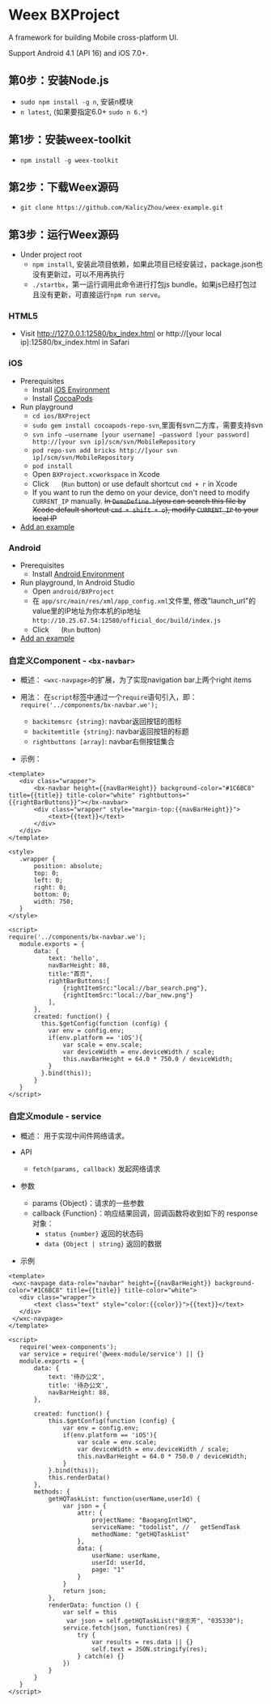 # Weex BXProject

A framework for building Mobile cross-platform UI.

Support Android 4.1 (API 16) and iOS 7.0+.

## 第0步：安装Node.js

* `sudo npm install -g n`, 安装n模块
* `n latest`, (如果要指定6.0+ `sudo n 6.*`)

## 第1步：安装weex-toolkit

* `npm install -g weex-toolkit`

## 第2步：下载Weex源码

* `git clone https://github.com/KalicyZhou/weex-example.git`

## 第3步：运行Weex源码

* Under project root
    * `npm install`, 安装此项目依赖，如果此项目已经安装过，package.json也没有更新过，可以不用再执行
    * `./startbx`，第一运行调用此命令进行打包js bundle。如果js已经打包过且没有更新，可直接运行`npm run serve`。
    
### HTML5

* Visit http://127.0.0.1:12580/bx_index.html or http://[your local ip]:12580/bx_index.html in Safari

### iOS

* Prerequisites
    * Install [iOS Environment](https://developer.apple.com/library/ios/documentation/IDEs/Conceptual/AppStoreDistributionTutorial/Setup/Setup.html)
    * Install [CocoaPods](https://guides.cocoapods.org/using/getting-started.html)
* Run playground
    * `cd ios/BXProject`
    * `sudo gem install cocoapods-repo-svn`,里面有svn二方库，需要支持svn
    * `svn info —username [your username] —password [your password] http://[your svn ip]/scm/svn/MobileRepository`
    * `pod repo-svn add bricks http://[your svn ip]/scm/svn/MobileRepository`
    * `pod install`
    * Open `BXProject.xcworkspace` in Xcode
    * Click <img src="http://img1.tbcdn.cn/L1/461/1/5470b677a2f2eaaecf412cc55eeae062dbc275f9" height="16" > (`Run` button) or use default shortcut `cmd + r` in Xcode
    * If you want to run the demo on your device, don't need to modify `CURRENT_IP` manually. ~~In `DemoDefine.h`(you can search this file by Xcode default shortcut `cmd + shift + o`), modify `CURRENT_IP` to your local IP~~
* [Add an example](./examples/README.md#add-an-example)

### Android

* Prerequisites
  * Install [Android Environment](http://developer.android.com/training/basics/firstapp/index.html)
* Run playground, In Android Studio
    * Open `android/BXProject`
    * 在 `app/src/main/res/xml/app_config.xml`文件里, 修改"launch_url"的value里的IP地址为你本机的ip地址 `http://10.25.67.54:12580/official_doc/build/index.js`
    * Click <img src="http://gtms04.alicdn.com/tps/i4/TB1wCcqMpXXXXakXpXX3G7tGXXX-34-44.png" height="16" > (`Run` button)
* [Add an example](./examples/README.md#add-an-example)

 ### 自定义Component - `<bx-navbar>`
 * 概述：
   `<wxc-navpage>`的扩展，为了实现navigation bar上两个right items
   
 * 用法：
   在`script`标签中通过一个`require`语句引入，即：`require('../components/bx-navbar.we');`
   * `backitemsrc {string}`: navbar返回按钮的图标
   * `backitemtitle {string}`: navbar返回按钮的标题
   * `rightbuttons [array]`: navbar右侧按钮集合
 
 * 示例：
 ``` weex
 <template>
    <div class="wrapper">
        <bx-navbar height={{navBarHeight}} background-color="#1C6BC8" title={{title}} title-color="white" rightbuttons="{{rightBarButtons}}"></bx-navbar>
        <div class="wrapper" style="margin-top:{{navBarHeight}}">
            <text>{{text}}</text>
        </div>
    </div>
</template>

<style>
    .wrapper { 
  		position: absolute; 
  		top: 0; 
  		left: 0; 
  		right: 0; 
  		bottom: 0; 
  		width: 750;
    }
</style>

<script>
require('../components/bx-navbar.we');
    module.exports = {
        data: {
            text: 'hello',
            navBarHeight: 88,
            title:"首页",
            rightBarButtons:[
                {rightItemSrc:"local://bar_search.png"},
                {rightItemSrc:"local://bar_new.png"}
            ],
        },
        created: function() {
          this.$getConfig(function (config) {
            var env = config.env;
            if(env.platform == 'iOS'){
                var scale = env.scale;
                var deviceWidth = env.deviceWidth / scale;
                this.navBarHeight = 64.0 * 750.0 / deviceWidth;
            }
          }.bind(this));
        }
    }
</script>
```

 ### 自定义module - service
 * 概述：
    用于实现中间件网络请求。
   
 * API
   * `fetch(params, callback)` 发起网络请求

 * 参数
   * params {Object}：请求的一些参数
   * callback {Function}：响应结果回调，回调函数将收到如下的 response 对象：
     * `status {number}` 返回的状态码
     * `data {Object | string}` 返回的数据

 * 示例
 ``` weex
 <template>
  <wxc-navpage data-role="navbar" height={{navBarHeight}} background-color="#1C6BC8" title={{title}} title-color="white">
    <div class="wrapper">
        <text class="text" style="color:{{color}}">{{text}}</text>
    </div>
  </wxc-navpage>
</template>

<script>
    require('weex-components');
    var service = require('@weex-module/service') || {}
    module.exports = {
        data: {
            text: '待办公文',
            title: '待办公文',
            navBarHeight: 88,
        },

        created: function() {
            this.$getConfig(function (config) {
                var env = config.env;
                if(env.platform == 'iOS'){
                    var scale = env.scale;
                    var deviceWidth = env.deviceWidth / scale;
                    this.navBarHeight = 64.0 * 750.0 / deviceWidth;
                }
            }.bind(this));
            this.renderData()
        },
        methods: {
            getHQTaskList: function(userName,userId) {
                var json = {
                    attr: {
                        projectName: "BaogangIntlHQ",
                        serviceName: "todolist", //   getSendTask
                        methodName: "getHQTaskList"
                    },
                    data: {
                        userName: userName,
                        userId: userId,
                        page: "1"
                    }
                }
                return json;
            },
            renderData: function () {
                var self = this
                var json = self.getHQTaskList("徐志芳", "035330");
                service.fetch(json, function(res) {
                    try {
                        var results = res.data || {}
                        self.text = JSON.stringify(res);
                    } catch(e) {}
                })
            }
        }
    }
</script>
```
